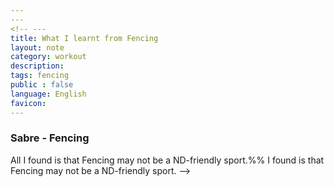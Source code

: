 ```yaml
---
---
<!-- ---
title: What I learnt from Fencing 
layout: note
category: workout
description:
tags: fencing
public : false
language: English
favicon: 
---
```



### Sabre - Fencing

All I found is that Fencing may not be a ND-friendly sport.%% I found is that Fencing may not be a ND-friendly sport. -->
